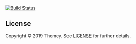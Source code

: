 [![Build Status](https://travis-ci.org/Shopify/starter-theme.svg?branch=master)](https://travis-ci.org/Shopify/starter-theme)


## License

Copyright © 2019 Themey. See [LICENSE](https://github.com/vahizan/green-theme/blob/master/LICENSE) for further details.
